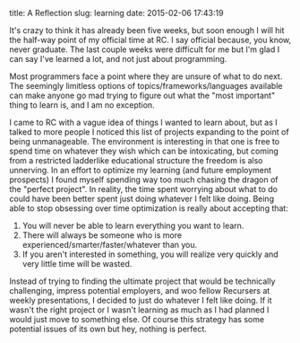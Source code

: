 title: A Reflection
slug: learning
date: 2015-02-06 17:43:19

It's crazy to think it has already been five weeks, but soon enough I will hit the half-way point of my official time at RC. I say official  because, you know, never graduate. The last couple weeks were difficult for me but I'm glad I can say I've learned a lot, and not just about programming.

Most programmers face a point where they are unsure of what to do next. The seemingly limitless options of topics/frameworks/languages available can make anyone go mad trying to figure out what the "most important" thing to learn is, and I am no exception.

I came to RC with a vague idea of things I wanted to learn about, but as I talked to more people I noticed this list of projects expanding to the point of being unmanageable. The environment is interesting in that one is free to spend time on whatever they wish which can be intoxicating, but coming from a restricted ladderlike educational structure the freedom is also unnerving. In an effort to optimize my learning (and future employment prospects) I found myself spending way too much chasing the dragon of the "perfect project". In reality, the time spent worrying about what to do could have been better spent just doing whatever I felt like doing. Being able to stop obsessing over time optimization is really about accepting that:

1. You will never be able to learn everything you want to learn.
2. There will always be someone who is more experienced/smarter/faster/whatever than you.
3. If you aren't interested in something, you will realize very quickly and very little time will be wasted.

Instead of trying to finding the ultimate project that would be technically challenging, impress potential employers, and woo fellow Recursers at weekly presentations, I decided to just do whatever I felt like doing. If it wasn't the right project or I wasn't learning as much as I had planned I would just move to something else. Of course this strategy has some potential issues of its own but hey, nothing is perfect.

